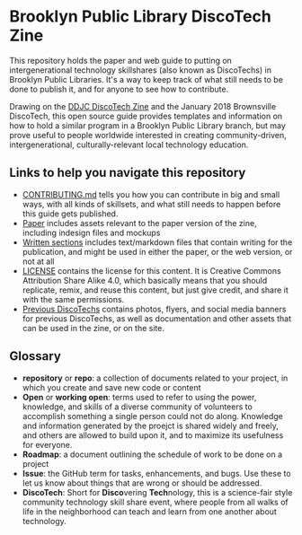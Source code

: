 # Brooklyn Public Library DiscoTech Zine

This repository holds the paper and web guide to putting on intergenerational technology skillshares (also known as DiscoTechs) in Brooklyn Public Libraries. It's a way to keep track of what still needs to be done to publish it, and for anyone to see how to contribute.

Drawing on the [DDJC DiscoTech Zine](http://detroitcommunitytech.org/sites/default/files/librarypdfs/how-to-discotech.pdf) and the January 2018 Brownsville DiscoTech, this open source guide provides templates and information on how to hold a similar program in a Brooklyn Public Library branch, but may prove useful to people worldwide interested in creating community-driven, intergenerational, culturally-relevant local technology education. 

## Links to help you navigate this repository
- [CONTRIBUTING.md](CONTRIBUTING.md) tells you how you can contribute in big and small ways, with all kinds of skillsets, and what still needs to happen before this guide gets published.  
- [Paper](https://github.com/mayawagon/BPL-Discotech-zine/tree/master/Paper) includes assets relevant to the paper version of the zine, including indesign files and mockups
- [Written sections](https://github.com/mayawagon/BPL-Discotech-zine/tree/master/Written%20sections) includes text/markdown files that contain writing for the publication, and might be used in either the paper, or the web version, or not at all
- [LICENSE](LICENSE) contains the license for this content. It is Creative Commons Attribution Share Alike 4.0, which basically means that you should replicate, remix, and reuse this content, but just give credit, and share it with the same permissions. 
- [Previous DiscoTechs](https://github.com/mayawagon/BPL-Discotech-zine/tree/master/Previous-discotechs) contains photos, flyers, and social media banners for previous DiscoTechs, as well as documentation and other assets that can be used in the zine, or on the site.

## Glossary
- **repository** or **repo**: a collection of documents related to your project, in which you create and save new code or content
- **Open** or **working open**: terms used to refer to using the power, knowledge, and skills of a diverse community of volunteers to accomplish something a single person could not do along. Knowledge and information generated by the proejct is shared widely and freely, and others are allowed to build upon it, and to maximize its usefulness for everyone.  
- **Roadmap**: a document outlining the schedule of work to be done on a project
- **Issue**: the GitHub term for tasks, enhancements, and bugs. Use these to let us know about things that are wrong or should be addressed. 
- **DiscoTech**: Short for **Disco**vering **Tech**nology, this is a science-fair style community technology skill share event, where people from all walks of life in the neighborhood can teach and learn from one another about technology. 


